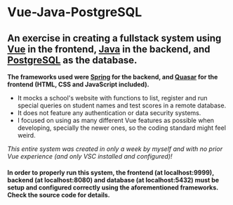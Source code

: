 # Vue-Java-PostgreSQL
## An exercise in creating a fullstack system using [Vue](https://vuejs.org/) in the frontend, [Java](https://www.java.com/) in the backend, and [PostgreSQL](https://www.postgresql.org/) as the database.

**The frameworks used were [Spring](https://spring.io/) for the backend, and [Quasar](https://quasar.dev/) for the frontend (HTML, CSS and JavaScript included).**

- It mocks a school's website with functions to list, register and run special queries on student names and test scores in a remote database.
- It does not feature any authentication or data security systems.
- I focused on using as many different Vue features as possible when developing, specially the newer ones, so the coding standard might feel weird.

*This entire system was created in only a week by myself and with no prior Vue experience (and only VSC installed and configured)!*

#### In order to properly run this system, the frontend (at localhost:9999), backend (at localhost:8080) and database (at localhost:5432) must be setup and configured correctly using the aforementioned frameworks. Check the source code for details. ####
